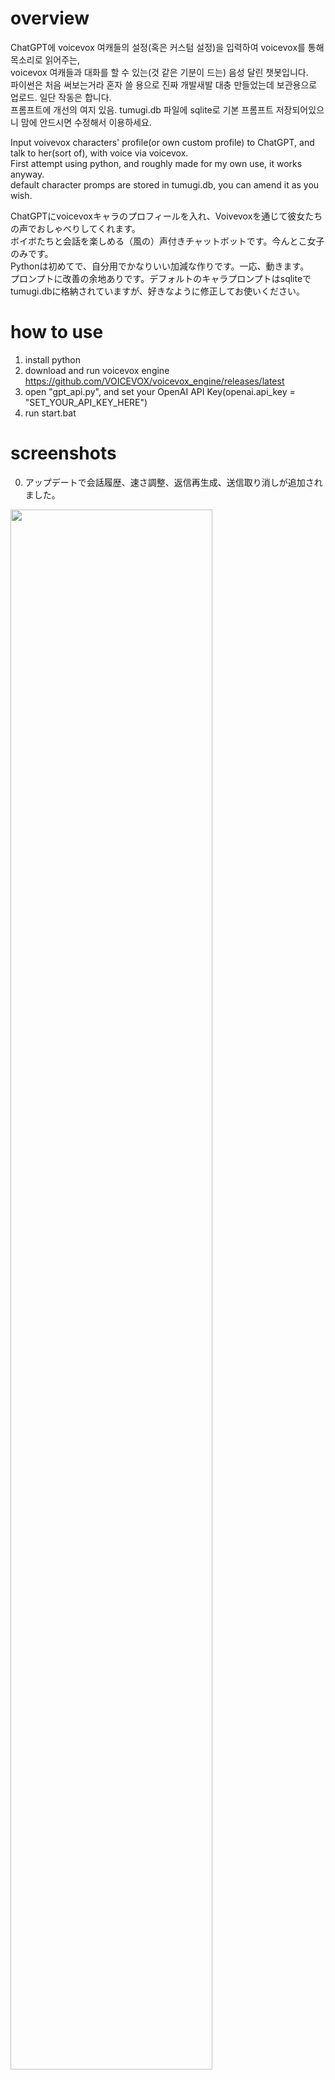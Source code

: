 # overview

ChatGPT에 voicevox 여캐들의 설정(혹은 커스텀 설정)을 입력하여 voicevox를 통해 목소리로 읽어주는,  
voicevox 여캐들과 대화를 할 수 있는(것 같은 기분이 드는) 음성 달린 챗봇입니다.  
파이썬은 처음 써보는거라 혼자 쓸 용으로 진짜 개발새발 대충 만들었는데 보관용으로 업로드. 일단 작동은 합니다.  
프롬프트에 개선의 여지 있음. tumugi.db 파일에 sqlite로 기본 프롬프트 저장되어있으니 맘에 안드시면 수정해서 이용하세요.

Input voivevox characters' profile(or own custom profile) to ChatGPT, and talk to her(sort of), with voice via voicevox.  
First attempt using python, and roughly made for my own use, it works anyway.    
default character promps are stored in tumugi.db, you can amend it as you wish.

ChatGPTにvoicevoxキャラのプロフィールを入れ、Voivevoxを通じて彼女たちの声でおしゃべりしてくれます。  
ボイボたちと会話を楽しめる（風の）声付きチャットボットです。今んとこ女子のみです。  
Pythonは初めてで、自分用でかなりいい加減な作りです。一応、動きます。  
プロンプトに改善の余地ありです。デフォルトのキャラプロンプトはsqliteでtumugi.dbに格納されていますが、好きなように修正してお使いください。


# how to use
1. install python
2. download and run voicevox engine https://github.com/VOICEVOX/voicevox_engine/releases/latest
3. open "gpt_api.py", and set your OpenAI API Key(openai.api_key = "SET_YOUR_API_KEY_HERE")
4. run start.bat


# screenshots  

0. アップデートで会話履歴、速さ調整、返信再生成、送信取り消しが追加されました。  
<img src=https://user-images.githubusercontent.com/70783505/229495448-ab302f50-d0b6-4b5c-b570-9c1c4a8e04ab.png width="80%" height="80%" />

１．メイン画面  
<img src=https://user-images.githubusercontent.com/70783505/229291536-586afcd1-e3e7-490d-a49c-fc33a97458e6.png width="75%" height="75%" />
  
２．音声選択  
<img src=https://user-images.githubusercontent.com/70783505/229291539-e3f296dd-03b7-4c6f-8119-181aabdb5f23.png width="75%" height="75%" />
  
３．キャラカスタマイズ  
<img src=https://user-images.githubusercontent.com/70783505/229291541-7cfef919-391e-4801-82e5-113b17a875d9.png width="75%" height="75%" />
  
４．会話（音声リプレイ付き）  
<img src=https://user-images.githubusercontent.com/70783505/229291988-36f43073-ca17-4d75-9f24-b17a8064fdbd.png width="75%" height="75%" />
  
------------------------

# 1. gpt_api.py
need to set OpenAI paid API key here.

# 2. client.py
simple chatbot frontend powered by streamlit, only for voicevox chatbot  
voicevox engine required.  
streamlit run client.py  
